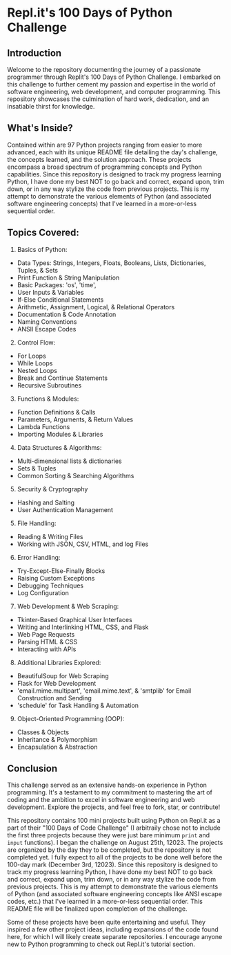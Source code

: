 # Repl.it's 100 Days of Python Challenge

## Introduction
Welcome to the repository documenting the journey of a passionate programmer through Replit's 100 Days of Python Challenge. I embarked on this challenge to further cement my passion and expertise in the world of software engineering, web development, and computer programming. This repository showcases the culmination of hard work, dedication, and an insatiable thirst for knowledge.

## What's Inside?
Contained within are 97 Python projects ranging from easier to more advanced, each with its unique README file detailing the day's challenge, the concepts learned, and the solution approach. These projects encompass a broad spectrum of programming concepts and Python capabilities. Since this repository is designed to track my progress learning Python, I have done my best NOT to go back and correct, expand upon, trim down, or in any way stylize the code from previous projects. This is my attempt to demonstrate the various elements of Python (and associated software engineering concepts) that I've learned in a more-or-less sequential order.

## Topics Covered:
1. Basics of Python:
- Data Types: Strings, Integers, Floats, Booleans, Lists, Dictionaries, Tuples, & Sets
- Print Function & String Manipulation
- Basic Packages: 'os', 'time', 
- User Inputs & Variables
- If-Else Conditional Statements
- Arithmetic, Assignment, Logical, & Relational Operators
- Documentation & Code Annotation
- Naming Conventions
- ANSII Escape Codes

2. Control Flow:
- For Loops
- While Loops
- Nested Loops
- Break and Continue Statements
- Recursive Subroutines

3. Functions & Modules:
- Function Definitions & Calls
- Parameters, Arguments, & Return Values
- Lambda Functions
- Importing Modules & Libraries

4. Data Structures & Algorithms:
- Multi-dimensional lists & dictionaries
- Sets & Tuples
- Common Sorting & Searching Algorithms

5. Security & Cryptography 
- Hashing and Salting 
- User Authentication Management

5. File Handling:
- Reading & Writing Files
- Working with JSON, CSV, HTML, and log Files

6. Error Handling:
- Try-Except-Else-Finally Blocks
- Raising Custom Exceptions
- Debugging Techniques
- Log Configuration

7. Web Development & Web Scraping:
- Tkinter-Based Graphical User Interfaces
- Writing and Interlinking HTML, CSS, and Flask
- Web Page Requests
- Parsing HTML & CSS
- Interacting with APIs

8. Additional Libraries Explored:
- BeautifulSoup for Web Scraping
- Flask for Web Development
- 'email.mime.multipart', 'email.mime.text', & 'smtplib' for Email Construction and Sending
- 'schedule' for Task Handling & Automation

9. Object-Oriented Programming (OOP):
- Classes & Objects
- Inheritance & Polymorphism
- Encapsulation & Abstraction

## Conclusion
This challenge served as an extensive hands-on experience in Python programming. It's a testament to my commitment to mastering the art of coding and the ambition to excel in software engineering and web development. Explore the projects, and feel free to fork, star, or contribute!



This repository contains 100 mini projects built using Python on Repl.it as a part of their "100 Days of Code Challenge" (I arbitraily chose not to include the first three projects because they were just bare minimum `print` and `input` functions). I began the challenge on August 25th, 12023. The projects are organized by the day they to be completed, but the repository is not completed yet. I fully expect to all of the projects to be done well before the 100-day mark (December 3rd, 12023). Since this repository is designed to track my progress learning Python, I have done my best NOT to go back and correct, expand upon, trim down, or in any way stylize the code from previous projects. This is my attempt to demonstrate the various elements of Python (and associated software engineering concepts like ANSI escape codes, etc.) that I've learned in a more-or-less sequential order. This README file will be finalized upon completion of the challenge.

Some of these projects have been quite entertaining and useful. They inspired a few other project ideas, including expansions of the code found here, for which I will likely create separate repositories. I encourage anyone new to Python programming to check out Repl.it's tutorial section.    

